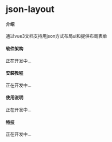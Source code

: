 # json-layout

#### 介绍
通过vue3文档支持用json方式布局ui和提供布局表单

#### 软件架构
正在开发中...


#### 安装教程

正在开发中...

#### 使用说明

正在开发中...



#### 特技

正在开发中...
